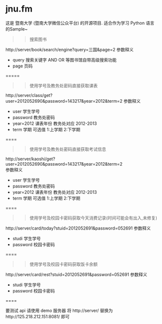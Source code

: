 jnu.fm
======

这是 暨南大学 (暨南大学微信公众平台) 的开源项目. 适合作为学习 Python 语言的Sample~


>>搜索图书

http://server/book/search/engine?query=三国&page=2
参数释义
* query 搜索关键字 AND OR 等图书馆自带高级搜索功能
* page 页码


=====


>>使用学号及教务处密码直接获取课表

http://server/class/get?user=2012052690&password=143217&year=2012&term=2
参数释义
* user 学生学号
* password 教务处密码
* year=2012 课表年份  教务处对应 2012-2013
* term 学期 可选值 1:上学期 2:下学期


====

>>使用学号及教务处密码直接获取考试信息  

http://server/kaoshi/get?user=2012052690&password=143217&year=2012&term=2  
参数释义  
* user 学生学号  
* password 教务处密码    
* year=2012 课表年份  教务处对应 2012-2013  
* term 学期 可选值 1:上学期 2:下学期  



====

>>使用学号及校园卡密码获取今天消费记录(时间可能会有出入,未修复)

http://server/card/today?stuid=2012052691&password=052691
参数释义  
* studi 学生学号  
* password  校园卡密码    

====

>>使用学号及校园卡密码获取饭卡余额

http://server/card/rest?stuid=2012052691&password=052691
参数释义  
* studi 学生学号  
* password  校园卡密码    



====

要测试 api 请使用 demo 服务器
将  http://server/ 替换为http://125.218.212.151:8081/ 即可

